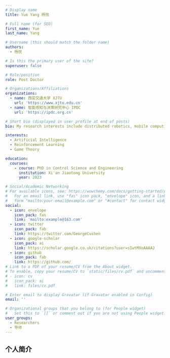 ```yaml
---
# Display name
title: Yue Yang 杨悦

# Full name (for SEO)
first_name: Yue
last_name: Yang

# Username (this should match the folder name)
authors:
  - 杨悦

# Is this the primary user of the site?
superuser: false

# Role/position
role: Post Doctor

# Organizations/Affiliations
organizations:
  - name: 西安交通大学 XJTU
    url: 'https://www.xjtu.edu.cn'
  - name: 智能感知与决策研究中心 IPDC
    url: 'https://ipdc.org.cn'

# Short bio (displayed in user profile at end of posts)
bio: My research interests include distributed robotics, mobile computing and programmable matter.

interests:
  - Artificial Intelligence
  - Reinforcement Learning
  - Game Theory

education:
  courses:
    - course: PhD in Control Science and Engineering
      institution: Xi'an Jiaotong University
      year: 2023

# Social/Academic Networking
# For available icons, see: https://wowchemy.com/docs/getting-started/page-builder/#icons
#   For an email link, use "fas" icon pack, "envelope" icon, and a link in the
#   form "mailto:your-email@example.com" or "#contact" for contact widget.
social:
  - icon: envelope
    icon_pack: fas
    link: 'mailto:example@163.com'
  - icon: twitter
    icon_pack: fab
    link: https://twitter.com/GeorgeCushen
  - icon: google-scholar
    icon_pack: ai
    link: https://scholar.google.co.uk/citations?user=sIwtMXoAAAAJ
  - icon: github
    icon_pack: fab
    link: https://github.com/
# Link to a PDF of your resume/CV from the About widget.
# To enable, copy your resume/CV to `static/files/cv.pdf` and uncomment the lines below.
# - icon: cv
#   icon_pack: ai
#   link: files/cv.pdf

# Enter email to display Gravatar (if Gravatar enabled in Config)
email: ''

# Organizational groups that you belong to (for People widget)
#   Set this to `[]` or comment out if you are not using People widget.
user_groups:
  - Researchers
  - 导师
---
```


## 个人简介
